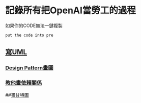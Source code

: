 # 記錄所有把OpenAI當勞工的過程

如果你的CODE無法一鍵複製
```
put the code into pre
```

## [寫UML](https://github.com/LC-Organic-by-Komexeu/AI-/blob/main/%E5%AD%B8%E6%9C%83%E5%AF%ABUML.md)
### [Design Pattern畫圖](https://github.com/LC-Organic-by-Komexeu/AI-/blob/main/%E6%95%99%E6%95%99%E6%88%91Design%20Pattern.md)
### [教他畫依賴關係](https://github.com/LC-Organic-by-Komexeu/AI-/blob/main/%E6%95%99%E4%BB%96%E7%95%AB%E4%BE%9D%E8%B3%B4%E9%97%9C%E4%BF%82.md)

##[畫甘特圖](https://github.com/LC-Organic-by-Komexeu/AI-/blob/main/%E6%95%99%E4%BB%96%E7%95%AB%E7%94%98%E7%89%B9%E5%9C%96.md)
